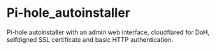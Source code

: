 # Pi-hole_autoinstaller
Pi-hole autoinstaller with an admin web interface, cloudflared for DoH, selfdigned SSL certificate and basic HTTP authentication.
